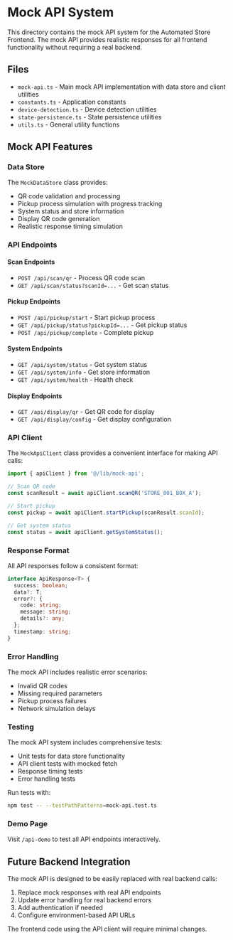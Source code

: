 # Mock API System

This directory contains the mock API system for the Automated Store Frontend. The mock API provides realistic responses for all frontend functionality without requiring a real backend.

## Files

- `mock-api.ts` - Main mock API implementation with data store and client utilities
- `constants.ts` - Application constants
- `device-detection.ts` - Device detection utilities
- `state-persistence.ts` - State persistence utilities
- `utils.ts` - General utility functions

## Mock API Features

### Data Store
The `MockDataStore` class provides:
- QR code validation and processing
- Pickup process simulation with progress tracking
- System status and store information
- Display QR code generation
- Realistic response timing simulation

### API Endpoints

#### Scan Endpoints
- `POST /api/scan/qr` - Process QR code scan
- `GET /api/scan/status?scanId=...` - Get scan status

#### Pickup Endpoints
- `POST /api/pickup/start` - Start pickup process
- `GET /api/pickup/status?pickupId=...` - Get pickup status
- `POST /api/pickup/complete` - Complete pickup

#### System Endpoints
- `GET /api/system/status` - Get system status
- `GET /api/system/info` - Get store information
- `GET /api/system/health` - Health check

#### Display Endpoints
- `GET /api/display/qr` - Get QR code for display
- `GET /api/display/config` - Get display configuration

### API Client

The `MockApiClient` class provides a convenient interface for making API calls:

```typescript
import { apiClient } from '@/lib/mock-api';

// Scan QR code
const scanResult = await apiClient.scanQR('STORE_001_BOX_A');

// Start pickup
const pickup = await apiClient.startPickup(scanResult.scanId);

// Get system status
const status = await apiClient.getSystemStatus();
```

### Response Format

All API responses follow a consistent format:

```typescript
interface ApiResponse<T> {
  success: boolean;
  data?: T;
  error?: {
    code: string;
    message: string;
    details?: any;
  };
  timestamp: string;
}
```

### Error Handling

The mock API includes realistic error scenarios:
- Invalid QR codes
- Missing required parameters
- Pickup process failures
- Network simulation delays

### Testing

The mock API system includes comprehensive tests:
- Unit tests for data store functionality
- API client tests with mocked fetch
- Response timing tests
- Error handling tests

Run tests with:
```bash
npm test -- --testPathPatterns=mock-api.test.ts
```

### Demo Page

Visit `/api-demo` to test all API endpoints interactively.

## Future Backend Integration

The mock API is designed to be easily replaced with real backend calls:

1. Replace mock responses with real API endpoints
2. Update error handling for real backend errors
3. Add authentication if needed
4. Configure environment-based API URLs

The frontend code using the API client will require minimal changes.